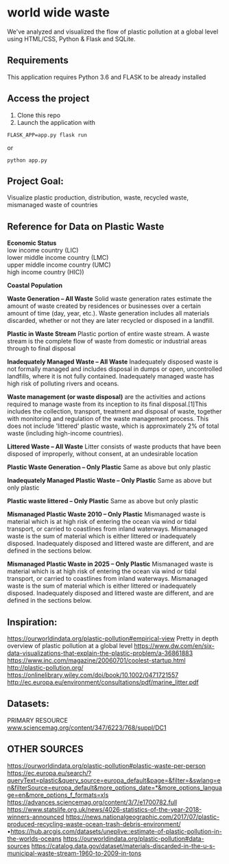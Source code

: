 # world wide waste
We've analyzed and visualized the flow of plastic pollution at a global level using HTML/CSS, Python & Flask and SQLite.

## Requirements
This application requires Python 3.6 and FLASK to be already installed

## Access the project
1. Clone this repo
2. Launch the application with
```
FLASK_APP=app.py flask run
```

or 

```
python app.py
```




## Project Goal:
Visualize plastic production, distribution, waste, recycled waste, mismanaged waste of countries


## Reference for Data on Plastic Waste

**Economic Status** <br>
low income country (LIC)<br>
lower middle income country (LMC)<br>
upper middle income country (UMC)<br>
high income country (HIC))<br>

**Coastal Population**

**Waste Generation – All Waste**
Solid waste generation rates estimate the amount of waste created by residences or businesses over a certain amount of time (day, year, etc.). Waste generation includes all materials discarded, whether or not they are later recycled or disposed in a landfill.

**Plastic in Waste Stream**
Plastic portion of entire waste stream. A waste stream is the complete flow of waste from domestic or industrial areas through to final disposal

**Inadequately Managed Waste – All Waste**
Inadequately disposed waste is not formally managed and includes disposal in dumps or open, uncontrolled landfills, where it is not fully contained. Inadequately managed waste has high risk of polluting rivers and oceans. 

**Waste management (or waste disposal)** are the activities and actions required to manage waste from its inception to its final disposal.[1]This includes the collection, transport, treatment and disposal of waste, together with monitoring and regulation of the waste management process.  This does not include 'littered' plastic waste, which is approximately 2% of total waste (including high-income
countries).

**Littered Waste – All Waste**
Litter consists of waste products that have been disposed of improperly, without consent, at an undesirable location

**Plastic Waste Generation – Only Plastic**
Same as above but only plastic

**Inadequately Managed Plastic Waste – Only Plastic**
Same as above but only plastic 

**Plastic waste littered – Only Plastic**
Same as above but only plastic 

**Mismanaged Plastic Waste 2010 – Only Plastic**
Mismanaged waste is material which is at high risk of entering the ocean via wind or tidal transport, or carried to coastlines from inland waterways. Mismanaged waste is the sum of material which is either littered or inadequately disposed. Inadequately disposed and littered waste are different, and are defined in the sections below.

**Mismanaged Plastic Waste in 2025 – Only Plastic** 
Mismanaged waste is material which is at high risk of entering the ocean via wind or tidal transport, or carried to coastlines from inland waterways. Mismanaged waste is the sum of material which is either littered or inadequately disposed. Inadequately disposed and littered waste are different, and are defined in the sections below.


## Inspiration:
https://ourworldindata.org/plastic-pollution#empirical-view
Pretty in depth overview of plastic pollution at a global level
https://www.dw.com/en/six-data-visualizations-that-explain-the-plastic-problem/a-36861883
https://www.inc.com/magazine/20060701/coolest-startup.html
http://plastic-pollution.org/
https://onlinelibrary.wiley.com/doi/book/10.1002/0471721557
http://ec.europa.eu/environment/consultations/pdf/marine_litter.pdf

## Datasets:
PRIMARY RESOURCE
www.sciencemag.org/content/347/6223/768/suppl/DC1

## OTHER SOURCES
https://ourworldindata.org/plastic-pollution#plastic-waste-per-person
https://ec.europa.eu/search/?queryText=plastic&query_source=europa_default&page=&filter=&swlang=en&filterSource=europa_default&more_options_date=*&more_options_language=en&more_options_f_formats=xls
https://advances.sciencemag.org/content/3/7/e1700782.full
https://www.statslife.org.uk/news/4026-statistics-of-the-year-2018-winners-announced
https://news.nationalgeographic.com/2017/07/plastic-produced-recycling-waste-ocean-trash-debris-environment/
•https://hub.arcgis.com/datasets/uneplive::estimate-of-plastic-pollution-in-the-worlds-oceans
https://ourworldindata.org/plastic-pollution#data-sources
https://catalog.data.gov/dataset/materials-discarded-in-the-u-s-municipal-waste-stream-1960-to-2009-in-tons

